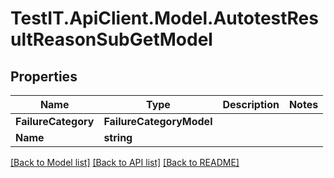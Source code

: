 # TestIT.ApiClient.Model.AutotestResultReasonSubGetModel

## Properties

Name | Type | Description | Notes
------------ | ------------- | ------------- | -------------
**FailureCategory** | **FailureCategoryModel** |  | 
**Name** | **string** |  | 

[[Back to Model list]](../README.md#documentation-for-models) [[Back to API list]](../README.md#documentation-for-api-endpoints) [[Back to README]](../README.md)

